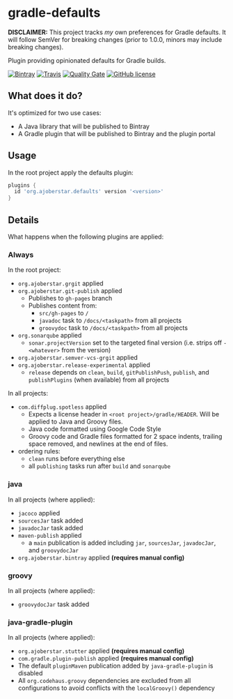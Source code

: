 # gradle-defaults

**DISCLAIMER:** This project tracks _my_ own preferences for Gradle defaults. It will follow SemVer for breaking changes (prior to 1.0.0, minors may include breaking changes).

Plugin providing opinionated defaults for Gradle builds.

[![Bintray](https://api.bintray.com/packages/ajoberstar/gradle-plugins/org.ajoberstar%3Agradle-defaults/images/download.svg)](https://bintray.com/ajoberstar/gradle-plugins/org.ajoberstar%3Agradle-defaults/_latestVersion)
[![Travis](https://img.shields.io/travis/ajoberstar/gradle-defaults.svg?style=flat-square)](https://travis-ci.org/ajoberstar/gradle-defaults)
[![Quality Gate](https://sonarqube.ajoberstar.com/api/badges/gate?key=org.ajoberstar:gradle-defaults)](https://sonarqube.ajoberstar.com/dashboard/index/org.ajoberstar:gradle-defaults)
[![GitHub license](https://img.shields.io/github/license/ajoberstar/gradle-defaults.svg?style=flat-square)](https://github.com/ajoberstar/gradle-defaults/blob/master/LICENSE)

## What does it do?

It's optimized for two use cases:

* A Java library that will be published to Bintray
* A Gradle plugin that will be published to Bintray and the plugin portal

## Usage

In the root project apply the defaults plugin:

```groovy
plugins {
  id 'org.ajoberstar.defaults' version '<version>'
}
```

## Details

What happens when the following plugins are applied:

### Always

In the root project:

- `org.ajoberstar.grgit` applied
- `org.ajoberstar.git-publish` applied
  - Publishes to `gh-pages` branch
  - Publishes content from:
    - `src/gh-pages` to `/`
    - `javadoc` task to `/docs/<taskpath>` from all projects
    - `groovydoc` task to `/docs/<taskpath>` from all projects
- `org.sonarqube` applied
  - `sonar.projectVersion` set to the targeted final version (i.e. strips off `-<whatever>` from the version)
- `org.ajoberstar.semver-vcs-grgit` applied
- `org.ajoberstar.release-experimental` applied
  - `release` depends on `clean`, `build`, `gitPublishPush`, `publish`, and `publishPlugins` (when available) from all projects

In all projects:

- `com.diffplug.spotless` applied
  - Expects a license header in `<root project>/gradle/HEADER`. Will be applied to Java and Groovy files.
  - Java code formatted using Google Code Style
  - Groovy code and Gradle files formatted for 2 space indents, trailing space removed, and newlines at the end of files.
- ordering rules:
  - `clean` runs before everything else
  - all `publishing` tasks run after `build` and `sonarqube`

### java

In all projects (where applied):

- `jacoco` applied
- `sourcesJar` task added
- `javadocJar` task added
- `maven-publish` applied
  - a `main` publication is added including `jar`, `sourcesJar`, `javadocJar`, and `groovydocJar`
- `org.ajoberstar.bintray` applied **(requires manual config)**

### groovy

In all projects (where applied):

- `groovydocJar` task added

### java-gradle-plugin

In all projects (where applied):

- `org.ajoberstar.stutter` applied **(requires manual config)**
- `com.gradle.plugin-publish` applied **(requires manual config)**
- The default `pluginMaven` publication added by `java-gradle-plugin` is disabled
- All `org.codehaus.groovy` dependencies are excluded from all configurations to avoid conflicts with the `localGroovy()` dependency
